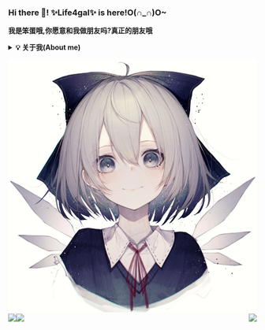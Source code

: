 ### Hi there 👋! ✨Life4gal✨ is here!O(∩_∩)O~
<b>我是笨蛋哦,你愿意和我做朋友吗?真正的朋友哦</b>

<b><details><summary>💡 关于我(About me)</summary></b>
  这是一只没有梦想的咸鱼,期待着有一天海浪能带着他翻身.
  轻度自闭,不喜欢说话(尤其是对不感兴趣的人和事情),重度人格分裂(?)
  
#### 你又在写bug了?
  写代码很菜,尤其是写C++,又菜又不让别人说.
  喜欢玩二进制和逆向(其实早期是因为打游戏太菜学的汇编,不想浪费了)
  
  🙏 大佬带带我
  🙏 大佬带带我
  🙏 大佬带带我
</details>

![头像](./80278148_p0_master1200.jpg)
<img align="right" src="https://github-readme-stats.vercel.app/api/top-langs/?username=Life4gal&hide=html&show_icons=true&theme=synthwave"/>
<img align="left" src="https://github-readme-stats.vercel.app/api?username=Life4gal&show_icons=true&theme=synthwave"/>
<img align="bottom" src="https://github-readme-stats.vercel.app/api/wakatime?username=Life4gal&show_icons=true&theme=synthwave"/>
